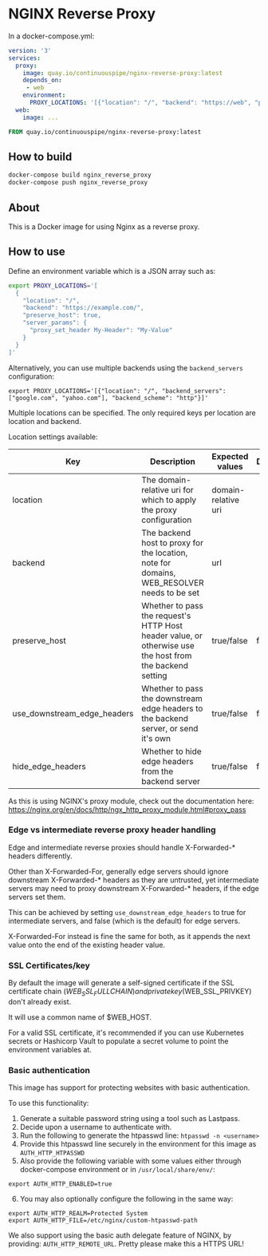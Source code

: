 # NGINX Reverse Proxy

In a docker-compose.yml:
```yml
version: '3'
services:
  proxy:
    image: quay.io/continuouspipe/nginx-reverse-proxy:latest
    depends_on:
     - web
    environment:
      PROXY_LOCATIONS: '[{"location": "/", "backend": "https://web", "preserve_host": true}, {"location": "~ /foo(/|$)", "backend": "https://web/bar", "preserve_host": true}]'
  web:
    image: ...
```

```Dockerfile
FROM quay.io/continuouspipe/nginx-reverse-proxy:latest
```

## How to build
```bash
docker-compose build nginx_reverse_proxy
docker-compose push nginx_reverse_proxy
```

## About

This is a Docker image for using Nginx as a reverse proxy.

## How to use

Define an environment variable which is a JSON array such as:
```bash
export PROXY_LOCATIONS='[
  {
    "location": "/",
    "backend": "https://example.com/",
    "preserve_host": true,
    "server_params": {
      "proxy_set_header My-Header": "My-Value"
    }
  }
]'
```

Alternatively, you can use multiple backends using the `backend_servers` configuration:
```
export PROXY_LOCATIONS='[{"location": "/", "backend_servers": ["google.com", "yahoo.com"], "backend_scheme": "http"}]'
```

Multiple locations can be specified. The only required keys per location are
location and backend.

Location settings available:

Key | Description | Expected values | Default
--- | --- | --- | ---
location | The domain-relative uri for which to apply the proxy configuration | domain-relative uri |
backend | The backend host to proxy for the location, note for domains, WEB_RESOLVER needs to be set | url |
preserve_host | Whether to pass the request's HTTP Host header value, or otherwise use the host from the backend setting | true/false | false
use_downstream_edge_headers | Whether to pass the downstream edge headers to the backend server, or send it's own | true/false | false
hide_edge_headers | Whether to hide edge headers from the backend server | true/false | false

As this is using NGINX's proxy module, check out the documentation here: https://nginx.org/en/docs/http/ngx_http_proxy_module.html#proxy_pass

### Edge vs intermediate reverse proxy header handling

Edge and intermediate reverse proxies should handle X-Forwarded-* headers differently.

Other than X-Forwarded-For, generally edge servers should ignore downstream
X-Forwarded-* headers as they are untrusted, yet intermediate servers may need
to proxy downstream X-Forwarded-* headers, if the edge servers set them.

This can be achieved by setting `use_downstream_edge_headers` to true for
intermediate servers, and false (which is the default) for edge servers.

X-Forwarded-For instead is fine the same for both, as it appends the next value
onto the end of the existing header value.

### SSL Certificates/key

By default the image will generate a self-signed certificate if the SSL certificate
chain ($WEB_SSL_FULLCHAIN) and private key ($WEB_SSL_PRIVKEY) don't already exist.

It will use a common name of $WEB_HOST.

For a valid SSL certificate, it's recommended if you can use Kubernetes secrets
or Hashicorp Vault to populate a secret volume to point the environment variables at.

### Basic authentication

This image has support for protecting websites with basic authentication.

To use this functionality:

1. Generate a suitable password string using a tool such as Lastpass.
2. Decide upon a username to authenticate with.
3. Run the following to generate the htpasswd line: `htpasswd -n <username>`
4. Provide this htpasswd line securely in the environment for this image as `AUTH_HTTP_HTPASSWD`
5. Also provide the following variable with some values either through docker-compose environment or in
   `/usr/local/share/env/`:
  ```
  export AUTH_HTTP_ENABLED=true
  ```
6. You may also optionally configure the following in the same way:
  ```
  export AUTH_HTTP_REALM=Protected System
  export AUTH_HTTP_FILE=/etc/nginx/custom-htpasswd-path
  ```

We also support using the basic auth delegate feature of NGINX, by providing: `AUTH_HTTP_REMOTE_URL`.
Pretty please make this a HTTPS URL!
